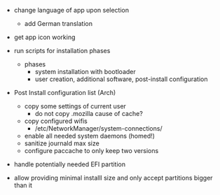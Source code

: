 * change language of app upon selection
    * add German translation

* get app icon working


* run scripts for installation phases
    * phases
        * system installation with bootloader
        * user creation, additional software, post-install configuration

* Post Install configuration list (Arch)
    * copy some settings of current user
        * do not copy .mozilla cause of cache?
    * copy configured wifis
        * /etc/NetworkManager/system-connections/
    * enable all needed system daemons (homed!)
    * sanitize journald max size
    * configure paccache to only keep two versions

* handle potentially needed EFI partition

* allow providing minimal installl size and only accept partitions bigger than it